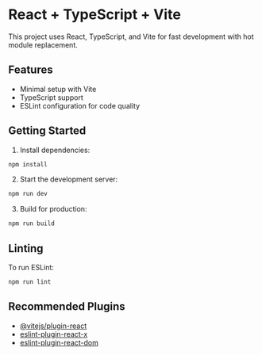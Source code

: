 # React + TypeScript + Vite

This project uses React, TypeScript, and Vite for fast development with hot module replacement.

## Features

- Minimal setup with Vite
- TypeScript support
- ESLint configuration for code quality

## Getting Started

1. Install dependencies:

  ```bash
  npm install
  ```

2. Start the development server:

  ```bash
  npm run dev
  ```

3. Build for production:

  ```bash
  npm run build
  ```

## Linting

To run ESLint:

```bash
npm run lint
```

## Recommended Plugins

- [@vitejs/plugin-react](https://github.com/vitejs/vite-plugin-react)
- [eslint-plugin-react-x](https://github.com/Rel1cx/eslint-react/tree/main/packages/plugins/eslint-plugin-react-x)
- [eslint-plugin-react-dom](https://github.com/Rel1cx/eslint-react/tree/main/packages/plugins/eslint-plugin-react-dom)

